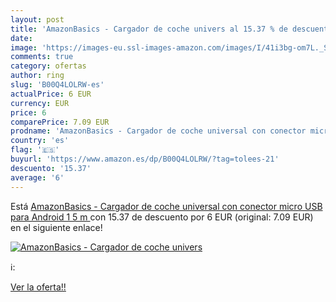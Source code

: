 ```yaml
---
layout: post
title: 'AmazonBasics - Cargador de coche univers al 15.37 % de descuento'
date: 
image: 'https://images-eu.ssl-images-amazon.com/images/I/41i3bg-om7L._SL200_.jpg'
comments: true
category: ofertas
author: ring
slug: 'B00Q4LOLRW-es'
actualPrice: 6 EUR
currency: EUR
price: 6
comparePrice: 7.09 EUR
prodname: 'AmazonBasics - Cargador de coche universal con conector micro USB para Android  1 5 m '
country: 'es'
flag: '🇪🇸'
buyurl: 'https://www.amazon.es/dp/B00Q4LOLRW/?tag=tolees-21'
descuento: '15.37'
average: '6'
---
```


Está [AmazonBasics - Cargador de coche universal con conector micro USB para Android  1 5 m ](https://www.amazon.es/dp/B00Q4LOLRW/?tag=tolees-21) con 15.37 de descuento por 6 EUR (original: 7.09 EUR) en el siguiente enlace!

[![AmazonBasics - Cargador de coche univers](https://images-eu.ssl-images-amazon.com/images/I/41i3bg-om7L._SL200_.jpg)](https://www.amazon.es/dp/B00Q4LOLRW/?tag=tolees-21)

ℹ️:


[Ver la oferta!!](https://www.amazon.es/dp/B00Q4LOLRW/?tag=tolees-21)
